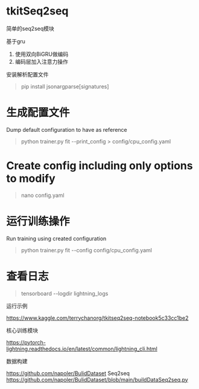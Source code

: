 # tkitSeq2seq

简单的seq2seq模块

基于gru

1. 使用双向BiGRU做编码
2. 编码层加入注意力操作

安装解析配置文件

> pip install jsonargparse[signatures]

# 生成配置文件

Dump default configuration to have as reference

> python trainer.py fit --print_config > config/cpu_config.yaml

# Create config including only options to modify

> nano config.yaml

# 运行训练操作

Run training using created configuration


> python trainer.py fit --config config/cpu_config.yaml

# 查看日志

> tensorboard --logdir lightning_logs



运行示例

https://www.kaggle.com/terrychanorg/tkitseq2seq-notebook5c33cc1be2

核心训练模块

https://pytorch-lightning.readthedocs.io/en/latest/common/lightning_cli.html

数据构建

https://github.com/napoler/BulidDataset
Seq2seq
https://github.com/napoler/BulidDataset/blob/main/buildDataSeq2seq.py